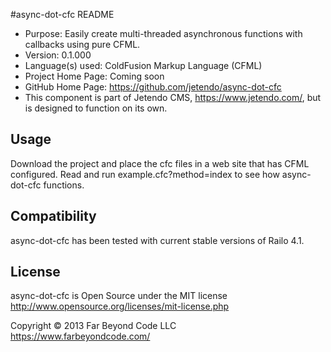 #async-dot-cfc README

- Purpose: Easily create multi-threaded asynchronous functions with callbacks using pure CFML.
- Version: 0.1.000
- Language(s) used: ColdFusion Markup Language (CFML)
- Project Home Page: Coming soon
- GitHub Home Page: https://github.com/jetendo/async-dot-cfc
- This component is part of Jetendo CMS, https://www.jetendo.com/, but is designed to function on its own.

## Usage

Download the project and place the cfc files in a web site that has CFML configured.  Read and run example.cfc?method=index to see how async-dot-cfc functions.

## Compatibility

async-dot-cfc has been tested with current stable versions of Railo 4.1.

## License

async-dot-cfc is Open Source under the MIT license  
http://www.opensource.org/licenses/mit-license.php

Copyright &copy; 2013 Far Beyond Code LLC  
https://www.farbeyondcode.com/

